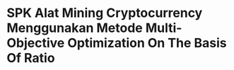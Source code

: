 # SPK Alat Mining Cryptocurrency Menggunakan Metode Multi-Objective Optimization On The Basis Of Ratio
